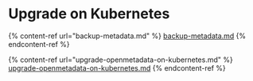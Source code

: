# Upgrade on Kubernetes

{% content-ref url="backup-metadata.md" %}
[backup-metadata.md](backup-metadata.md)
{% endcontent-ref %}

{% content-ref url="upgrade-openmetadata-on-kubernetes.md" %}
[upgrade-openmetadata-on-kubernetes.md](upgrade-openmetadata-on-kubernetes.md)
{% endcontent-ref %}
